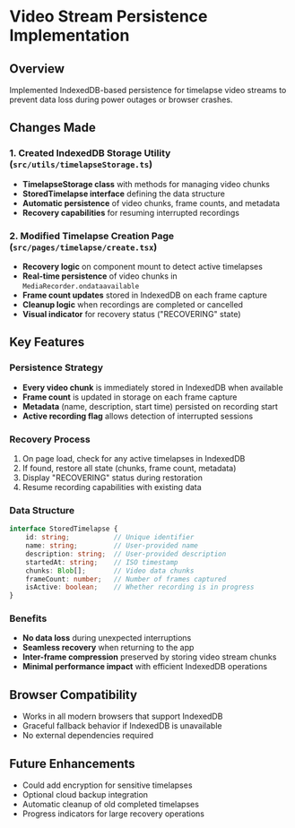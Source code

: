 # Video Stream Persistence Implementation

## Overview
Implemented IndexedDB-based persistence for timelapse video streams to prevent data loss during power outages or browser crashes.

## Changes Made

### 1. Created IndexedDB Storage Utility (`src/utils/timelapseStorage.ts`)
- **TimelapseStorage class** with methods for managing video chunks
- **StoredTimelapse interface** defining the data structure
- **Automatic persistence** of video chunks, frame counts, and metadata
- **Recovery capabilities** for resuming interrupted recordings

### 2. Modified Timelapse Creation Page (`src/pages/timelapse/create.tsx`)
- **Recovery logic** on component mount to detect active timelapses
- **Real-time persistence** of video chunks in `MediaRecorder.ondataavailable`
- **Frame count updates** stored in IndexedDB on each frame capture
- **Cleanup logic** when recordings are completed or cancelled
- **Visual indicator** for recovery status ("RECOVERING" state)

## Key Features

### Persistence Strategy
- **Every video chunk** is immediately stored in IndexedDB when available
- **Frame count** is updated in storage on each frame capture
- **Metadata** (name, description, start time) persisted on recording start
- **Active recording flag** allows detection of interrupted sessions

### Recovery Process
1. On page load, check for any active timelapses in IndexedDB
2. If found, restore all state (chunks, frame count, metadata)
3. Display "RECOVERING" status during restoration
4. Resume recording capabilities with existing data

### Data Structure
```typescript
interface StoredTimelapse {
    id: string;           // Unique identifier
    name: string;         // User-provided name
    description: string;  // User-provided description  
    startedAt: string;    // ISO timestamp
    chunks: Blob[];       // Video data chunks
    frameCount: number;   // Number of frames captured
    isActive: boolean;    // Whether recording is in progress
}
```

### Benefits
- **No data loss** during unexpected interruptions
- **Seamless recovery** when returning to the app
- **Inter-frame compression** preserved by storing video stream chunks
- **Minimal performance impact** with efficient IndexedDB operations

## Browser Compatibility
- Works in all modern browsers that support IndexedDB
- Graceful fallback behavior if IndexedDB is unavailable
- No external dependencies required

## Future Enhancements
- Could add encryption for sensitive timelapses
- Optional cloud backup integration
- Automatic cleanup of old completed timelapses
- Progress indicators for large recovery operations
